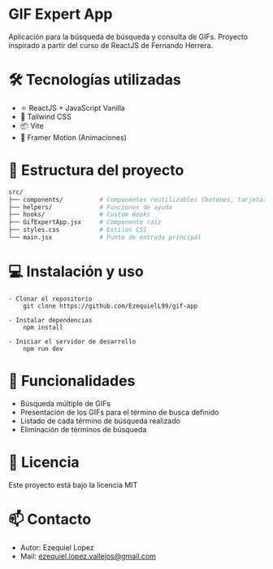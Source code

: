 # GIF Expert App

Aplicación para la búsqueda de búsqueda y consulta de GIFs. Proyecto inspirado a partir del curso de ReactJS de Fernando Herrera.

# 🛠 Tecnologías utilizadas

- ⚛ ReactJS + JavaScript Vanilla
- 💅 Tailwind CSS
- 📦 Vite
- 🥏 Framer Motion (Animaciones)

# 📂 Estructura del proyecto

```bash
src/
├── components/          # Componentes reutilizables (botones, tarjetas, etc.)
├── helpers/             # Funciones de ayuda
├── hooks/               # Custom Hooks
├── GifExpertApp.jsx     # Componente raíz
├── styles.css           # Estilos CSS
└── main.jsx             # Punto de entrada principal
```

# 💻 Instalación y uso
    - Clonar el repositorio
        git clone https://github.com/EzequielL99/gif-app

    - Instalar dependencias
        npm install

    - Iniciar el servidor de desarrollo
        npm run dev

# 📌 Funcionalidades
- Búsqueda múltiple de GIFs
- Presentación de los GIFs para el término de busca definido
- Listado de cada término de búsqueda realizado
- Eliminación de términos de búsqueda

# 📜 Licencia
Este proyecto está bajo la licencia MIT 

# 📫 Contacto
- Autor: Ezequiel Lopez
- Mail: ezequiel.lopez.vallejos@gmail.com